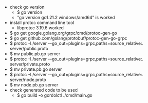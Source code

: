 - check go version
  - $ go version
  - "go version go1.21.2 windows/amd64" is worked 
- install protoc command line tool
  - libprotoc 3.19.6 worked
- $ go get google.golang.org/grpc/cmd/protoc-gen-go
- $ go get github.com/golang/protobuf/protoc-gen-go-grpc
- $ protoc -I./server --go_out=plugins=grpc,paths=source_relative:. server/public.proto
- $ mv public.pb.go server
- $ protoc -I./server --go_out=plugins=grpc,paths=source_relative:. server/private.proto
- $ mv private.pb.go server
- $ protoc -I./server --go_out=plugins=grpc,paths=source_relative:. server/node.proto
- $ mv node.pb.go server
- check generated code to be used
  - $ go build -o gordolctl ./cmd/main.go 